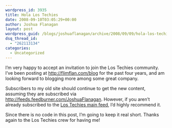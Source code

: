 ```yaml
---
wordpress_id: 3935
title: Hola Los Techies
date: 2008-09-10T03:05:29+00:00
author: Joshua Flanagan
layout: post
wordpress_guid: /blogs/joshuaflanagan/archive/2008/09/09/hola-los-techies.aspx
dsq_thread_id:
  - "262113134"
categories:
  - Uncategorized
---
```

I&#8217;m very happy to accept an invitation to join the Los Techies community. I&#8217;ve been posting at <http://flimflan.com/blog> for the past four years, and am looking forward to blogging more among some great company.

Subscribers to my old site should continue to get the new content, assuming they are subscribed via <http://feeds.feedburner.com/JoshuaFlanagan>. However, if you aren&#8217;t already subscribed to the <a href="http://feeds.feedburner.com/LosTechies" target="_blank">Los Techies main feed</a>, I&#8217;d highly recommend it.

Since there is no code in this post, I&#8217;m going to keep it real short. Thanks again to the Los Techies crew for having me!